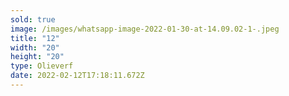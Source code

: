 ```yaml
---
sold: true
image: /images/whatsapp-image-2022-01-30-at-14.09.02-1-.jpeg
title: "12"
width: "20"
height: "20"
type: Olieverf
date: 2022-02-12T17:18:11.672Z
---
```

